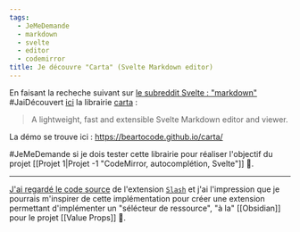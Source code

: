 ```yaml
---
tags:
  - JeMeDemande
  - markdown
  - svelte
  - editor
  - codemirror
title: Je découvre "Carta" (Svelte Markdown editor)
---
```

En faisant la recheche suivant sur [le subreddit Svelte : "markdown"](https://old.reddit.com/r/sveltejs/search?q=markdown&restrict_sr=on&include_over_18=on&sort=relevance&t=all) #JaiDécouvert [ici](https://old.reddit.com/r/sveltejs/comments/15n778c/carta_a_lightweight_fast_and_extensible_markdown/) la librairie [carta](https://github.com/BearToCode/carta) :

>  A lightweight, fast and extensible Svelte Markdown editor and viewer. 

La démo se trouve ici : https://beartocode.github.io/carta/

#JeMeDemande si je dois tester cette librairie pour réaliser l'objectif du projet [[Projet 1|Projet -1 "CodeMirror, autocomplétion, Svelte"]] 🤔.

---

[J'ai regardé le code source](https://github.com/BearToCode/carta/blob/master/packages/plugin-slash/src/lib/Slash.svelte) de l'extension [`Slash`](https://beartocode.github.io/carta/plugins/slash) et j'ai l'impression que je pourrais m'inspirer de cette implémentation pour créer une extension permettant d'implémenter un "sélécteur de ressource", "à la" [[Obsidian]] pour le projet [[Value Props]] 🤔.